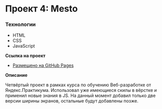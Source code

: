 # Проект 4: Mesto

### Технологии

* HTML
* CSS
* JavaScript

**Ссылка на проект**

* [Размещено на GitHub Pages](https://vladislavkondratjev.github.io/mesto/)

**Описание**

Четвёртый проект в рамках курса по обучению Веб-разработке от Яндекс.Практикума. 
Использовал уже имеющиеся скилы в вёрстке и применил новые знания в JS. На данный момент добавил только две версии ширины экранов, остальные будут добавлены позже. 
